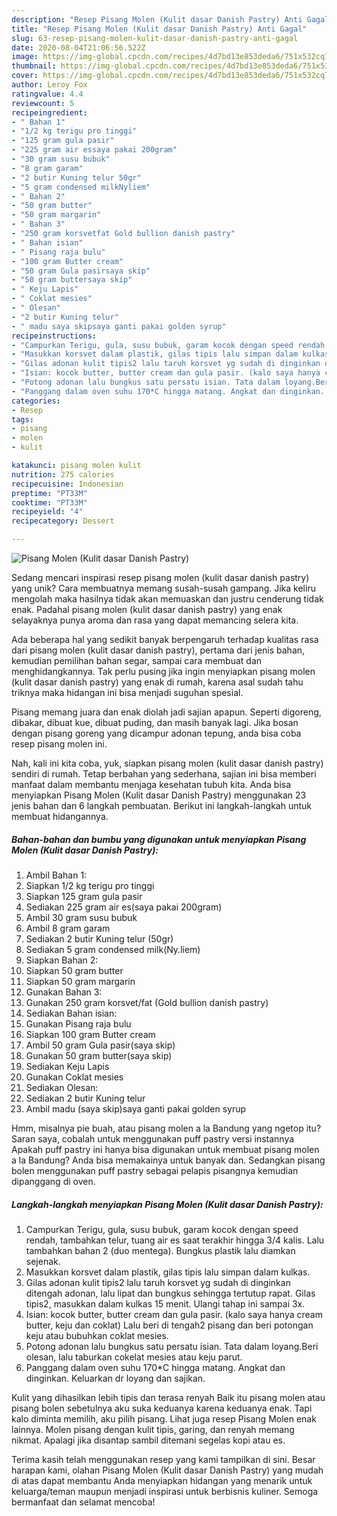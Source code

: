 ```yaml
---
description: "Resep Pisang Molen (Kulit dasar Danish Pastry) Anti Gagal"
title: "Resep Pisang Molen (Kulit dasar Danish Pastry) Anti Gagal"
slug: 63-resep-pisang-molen-kulit-dasar-danish-pastry-anti-gagal
date: 2020-08-04T21:06:56.522Z
image: https://img-global.cpcdn.com/recipes/4d7bd13e853deda6/751x532cq70/pisang-molen-kulit-dasar-danish-pastry-foto-resep-utama.jpg
thumbnail: https://img-global.cpcdn.com/recipes/4d7bd13e853deda6/751x532cq70/pisang-molen-kulit-dasar-danish-pastry-foto-resep-utama.jpg
cover: https://img-global.cpcdn.com/recipes/4d7bd13e853deda6/751x532cq70/pisang-molen-kulit-dasar-danish-pastry-foto-resep-utama.jpg
author: Leroy Fox
ratingvalue: 4.4
reviewcount: 5
recipeingredient:
- " Bahan 1"
- "1/2 kg terigu pro tinggi"
- "125 gram gula pasir"
- "225 gram air essaya pakai 200gram"
- "30 gram susu bubuk"
- "8 gram garam"
- "2 butir Kuning telur 50gr"
- "5 gram condensed milkNyliem"
- " Bahan 2"
- "50 gram butter"
- "50 gram margarin"
- " Bahan 3"
- "250 gram korsvetfat Gold bullion danish pastry"
- " Bahan isian"
- " Pisang raja bulu"
- "100 gram Butter cream"
- "50 gram Gula pasirsaya skip"
- "50 gram buttersaya skip"
- " Keju Lapis"
- " Coklat mesies"
- " Olesan"
- "2 butir Kuning telur"
- " madu saya skipsaya ganti pakai golden syrup"
recipeinstructions:
- "Campurkan Terigu, gula, susu bubuk, garam kocok dengan speed rendah, tambahkan telur, tuang air es saat terakhir hingga 3/4 kalis. Lalu tambahkan bahan 2 (duo mentega). Bungkus plastik lalu diamkan sejenak."
- "Masukkan korsvet dalam plastik, gilas tipis lalu simpan dalam kulkas."
- "Gilas adonan kulit tipis2 lalu taruh korsvet yg sudah di dinginkan ditengah adonan, lalu lipat dan bungkus sehingga tertutup rapat. Gilas tipis2, masukkan dalam kulkas 15 menit. Ulangi tahap ini sampai 3x."
- "Isian: kocok butter, butter cream dan gula pasir. (kalo saya hanya cream butter, keju dan coklat) Lalu beri di tengah2 pisang dan beri potongan keju atau bubuhkan coklat mesies."
- "Potong adonan lalu bungkus satu persatu isian. Tata dalam loyang.Beri olesan, lalu taburkan cokelat mesies atau keju parut."
- "Panggang dalam oven suhu 170*C hingga matang. Angkat dan dinginkan. Keluarkan dr loyang dan sajikan."
categories:
- Resep
tags:
- pisang
- molen
- kulit

katakunci: pisang molen kulit 
nutrition: 275 calories
recipecuisine: Indonesian
preptime: "PT33M"
cooktime: "PT33M"
recipeyield: "4"
recipecategory: Dessert

---
```



![Pisang Molen (Kulit dasar Danish Pastry)](https://img-global.cpcdn.com/recipes/4d7bd13e853deda6/751x532cq70/pisang-molen-kulit-dasar-danish-pastry-foto-resep-utama.jpg)

Sedang mencari inspirasi resep pisang molen (kulit dasar danish pastry) yang unik? Cara membuatnya memang susah-susah gampang. Jika keliru mengolah maka hasilnya tidak akan memuaskan dan justru cenderung tidak enak. Padahal pisang molen (kulit dasar danish pastry) yang enak selayaknya punya aroma dan rasa yang dapat memancing selera kita.

Ada beberapa hal yang sedikit banyak berpengaruh terhadap kualitas rasa dari pisang molen (kulit dasar danish pastry), pertama dari jenis bahan, kemudian pemilihan bahan segar, sampai cara membuat dan menghidangkannya. Tak perlu pusing jika ingin menyiapkan pisang molen (kulit dasar danish pastry) yang enak di rumah, karena asal sudah tahu triknya maka hidangan ini bisa menjadi suguhan spesial.

Pisang memang juara dan enak diolah jadi sajian apapun. Seperti digoreng, dibakar, dibuat kue, dibuat puding, dan masih banyak lagi. Jika bosan dengan pisang goreng yang dicampur adonan tepung, anda bisa coba resep pisang molen ini.


Nah, kali ini kita coba, yuk, siapkan pisang molen (kulit dasar danish pastry) sendiri di rumah. Tetap berbahan yang sederhana, sajian ini bisa memberi manfaat dalam membantu menjaga kesehatan tubuh kita. Anda bisa menyiapkan Pisang Molen (Kulit dasar Danish Pastry) menggunakan 23 jenis bahan dan 6 langkah pembuatan. Berikut ini langkah-langkah untuk membuat hidangannya.

<!--inarticleads1-->

##### Bahan-bahan dan bumbu yang digunakan untuk menyiapkan Pisang Molen (Kulit dasar Danish Pastry):

1. Ambil  Bahan 1:
1. Siapkan 1/2 kg terigu pro tinggi
1. Siapkan 125 gram gula pasir
1. Sediakan 225 gram air es(saya pakai 200gram)
1. Ambil 30 gram susu bubuk
1. Ambil 8 gram garam
1. Sediakan 2 butir Kuning telur (50gr)
1. Sediakan 5 gram condensed milk(Ny.liem)
1. Siapkan  Bahan 2:
1. Siapkan 50 gram butter
1. Siapkan 50 gram margarin
1. Gunakan  Bahan 3:
1. Gunakan 250 gram korsvet/fat (Gold bullion danish pastry)
1. Sediakan  Bahan isian:
1. Gunakan  Pisang raja bulu
1. Siapkan 100 gram Butter cream
1. Ambil 50 gram Gula pasir(saya skip)
1. Gunakan 50 gram butter(saya skip)
1. Sediakan  Keju Lapis
1. Gunakan  Coklat mesies
1. Sediakan  Olesan:
1. Sediakan 2 butir Kuning telur
1. Ambil  madu (saya skip)saya ganti pakai golden syrup


Hmm, misalnya pie buah, atau pisang molen a la Bandung yang ngetop itu? Saran saya, cobalah untuk menggunakan puff pastry versi instannya Apakah puff pastry ini hanya bisa digunakan untuk membuat pisang molen a la Bandung? Anda bisa memakainya untuk banyak dan. Sedangkan pisang bolen menggunakan puff pastry sebagai pelapis pisangnya kemudian dipanggang di oven. 

<!--inarticleads2-->

##### Langkah-langkah menyiapkan Pisang Molen (Kulit dasar Danish Pastry):

1. Campurkan Terigu, gula, susu bubuk, garam kocok dengan speed rendah, tambahkan telur, tuang air es saat terakhir hingga 3/4 kalis. Lalu tambahkan bahan 2 (duo mentega). Bungkus plastik lalu diamkan sejenak.
1. Masukkan korsvet dalam plastik, gilas tipis lalu simpan dalam kulkas.
1. Gilas adonan kulit tipis2 lalu taruh korsvet yg sudah di dinginkan ditengah adonan, lalu lipat dan bungkus sehingga tertutup rapat. Gilas tipis2, masukkan dalam kulkas 15 menit. Ulangi tahap ini sampai 3x.
1. Isian: kocok butter, butter cream dan gula pasir. (kalo saya hanya cream butter, keju dan coklat) Lalu beri di tengah2 pisang dan beri potongan keju atau bubuhkan coklat mesies.
1. Potong adonan lalu bungkus satu persatu isian. Tata dalam loyang.Beri olesan, lalu taburkan cokelat mesies atau keju parut.
1. Panggang dalam oven suhu 170*C hingga matang. Angkat dan dinginkan. Keluarkan dr loyang dan sajikan.


Kulit yang dihasilkan lebih tipis dan terasa renyah Baik itu pisang molen atau pisang bolen sebetulnya aku suka keduanya karena keduanya enak. Tapi kalo diminta memilih, aku pilih pisang. Lihat juga resep Pisang Molen enak lainnya. Molen pisang dengan kulit tipis, garing, dan renyah memang nikmat. Apalagi jika disantap sambil ditemani segelas kopi atau es. 

Terima kasih telah menggunakan resep yang kami tampilkan di sini. Besar harapan kami, olahan Pisang Molen (Kulit dasar Danish Pastry) yang mudah di atas dapat membantu Anda menyiapkan hidangan yang menarik untuk keluarga/teman maupun menjadi inspirasi untuk berbisnis kuliner. Semoga bermanfaat dan selamat mencoba!
